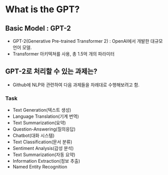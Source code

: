 # What is the GPT?

## Basic  Model : GPT-2
- GPT-2(Generative Pre-trained Transformer 2) : OpenAI에서 개발한 대규모 언어 모델.
- Transformer 아키텍쳐를 사용, 총 1.5억 개의 파라미터

## GPT-2로 처리할 수 있는 과제는?

- Github에 NLP와 관련하여 다음 과제들을 차례대로 수행해보려고 함.

### Task

- Text Generation(텍스트 생성)
- Language Translation(기계 번역)
- Text Summarization(요약)
- Question-Answering(질의응답)
- Chatbot(대화 시스템)
- Text Classification(문서 분류)
- Sentiment Analysis(감성 분석)
- Text Summarization(자동 요약)
- Information Extraction(정보 추출)
- Named Entity Recognition
